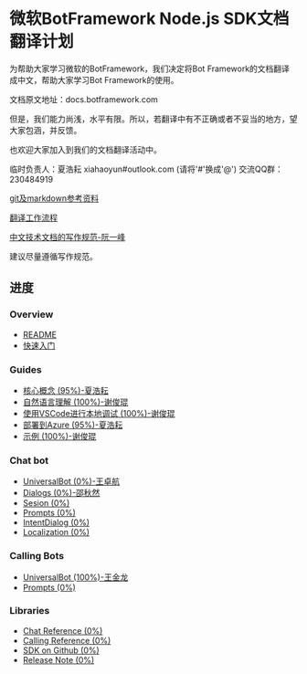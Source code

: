 # 微软BotFramework Node.js SDK文档翻译计划

为帮助大家学习微软的BotFramework，我们决定将Bot Framework的文档翻译成中文，帮助大家学习Bot Framework的使用。

文档原文地址：docs.botframework.com

但是，我们能力尚浅，水平有限。所以，若翻译中有不正确或者不妥当的地方，望大家包涵，并反馈。

也欢迎大家加入到我们的文档翻译活动中。

临时负责人：夏浩耘  xiahaoyun#outlook.com  (请将'#'换成'@')
交流QQ群：230484919

[git及markdown参考资料](translation_guide.md)

[翻译工作流程](work_process_3.md)

[中文技术文档的写作规范-阮一峰](https://github.com/ruanyf/document-style-guide)

建议尽量遵循写作规范。



## 进度 ##
### Overview

* [README](README.md)
* [快速入门](overview/getting-started.md)
             

### Guides

* [核心概念 \(95%\)-夏浩耘](guides/core-concepts.md)
* [自然语言理解 \(100%\)-谢俊琨](guides/understanding-natural-language.md)
* [使用VSCode进行本地调试 \(100%\)-谢俊琨](guides/debug-locally-with-vscode.md)
* [部署到Azure \(95%\)-夏浩耘](guides/deploying-to-azure.md)
* [示例 \(100%\)-谢俊琨](guides/examples.md)

### Chat bot
* [UniversalBot \(0%\)-王卓航]()
* [Dialogs \(0%\)-邵秋然]()
* [Sesion \(0%\)]()
* [Prompts \(0%\)]()
* [IntentDialog \(0%\)]()
* [Localization \(0%\)]()
### Calling Bots
* [UniversalBot \(100%\)-王金龙](CallingBot)
* [Prompts \(0%\)]()

### Libraries
* [Chat Reference \(0%\)]()
* [Calling Reference \(0%\)]()
* [SDK on Github \(0%\)]()
* [Release Note \(0%\)]()

###
